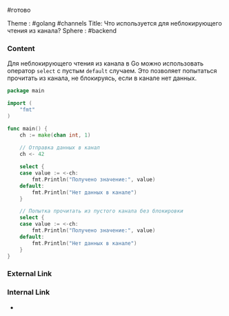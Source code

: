 #готово 

Theme : #golang #channels 
Title: Что используется для неблокирующего чтения из канала?
Sphere : #backend

### Content

Для неблокирующего чтения из канала в Go можно использовать оператор `select` с пустым `default` случаем. Это позволяет попытаться прочитать из канала, не блокируясь, если в канале нет данных.

```go
package main

import (
    "fmt"
)

func main() {
    ch := make(chan int, 1)
    
    // Отправка данных в канал
    ch <- 42

    select {
    case value := <-ch:
        fmt.Println("Получено значение:", value)
    default:
        fmt.Println("Нет данных в канале")
    }

    // Попытка прочитать из пустого канала без блокировки
    select {
    case value := <-ch:
        fmt.Println("Получено значение:", value)
    default:
        fmt.Println("Нет данных в канале")
    }
}

```

### External Link



### Internal Link

- 